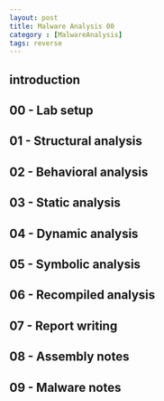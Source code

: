 ```yaml
---
layout: post
title: Malware Analysis 00
category : [MalwareAnalysis]
tags: reverse
---
```


## introduction 

## 00 - Lab setup 

## 01 - Structural analysis

## 02 - Behavioral analysis

## 03 - Static analysis

## 04 - Dynamic analysis

## 05 - Symbolic analysis

## 06 - Recompiled analysis

## 07 - Report writing 

## 08 - Assembly notes 

## 09 - Malware notes 
